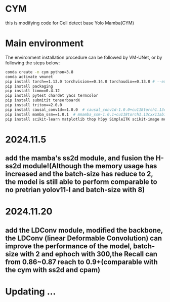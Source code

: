 # CYM
this is modifying code for Cell detect base Yolo Mamba(CYM)

# Main environment
The environment installation procedure can be followed by VM-UNet, or by following the steps below:

```bash
conda create -n cym python=3.8
conda activate vmunet
pip install torch==1.13.0 torchvision==0.14.0 torchaudio==0.13.0 # --extra-index-url https://download.pytorch.org/whl/cu117
pip install packaging
pip install timm==0.4.12
pip install pytest chardet yacs termcolor
pip install submitit tensorboardX
pip install triton==2.0.0
pip install causal_conv1d==1.0.0  # causal_conv1d-1.0.0+cu118torch1.13cxx11abiFALSE-cp38-cp38-linux_x86_64.whl
pip install mamba_ssm==1.0.1  # mmamba_ssm-1.0.1+cu118torch1.13cxx11abiFALSE-cp38-cp38-linux_x86_64.whl
pip install scikit-learn matplotlib thop h5py SimpleITK scikit-image medpy yacs
```
# 2024.11.5

## add the mamba's ss2d module, and fusion the H-ss2d module!(Although the memory usage has increased and the batch-size has reduce to 2, the model is still able to perform comparable to no pretrian yolov11-l and batch-size with 8)

# 2024.11.20

## add the LDConv module, modified the backbone, the LDConv (linear Deformable Convolution) can improve the performance of the model, batch-size with 2 and ephoch with 300,the Recall can from 0.86~0.87 reach to 0.9+(comparable with the cym with ss2d and cpam)

# Updating ...